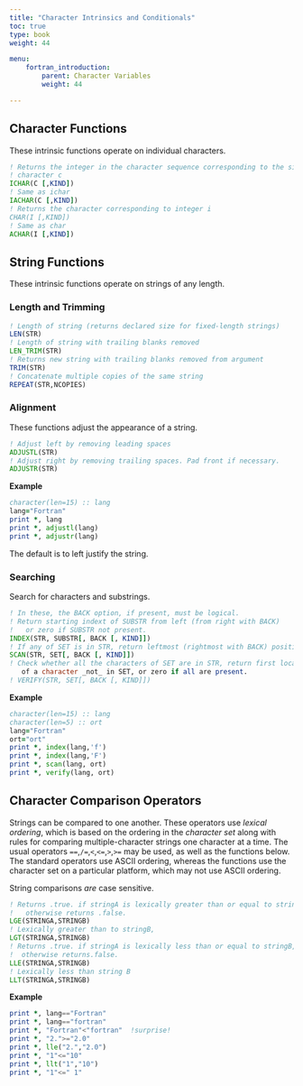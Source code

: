 ```yaml
---
title: "Character Intrinsics and Conditionals"
toc: true
type: book
weight: 44

menu:
    fortran_introduction:
        parent: Character Variables
        weight: 44

---
```


## Character Functions

These intrinsic functions operate on individual characters.

```fortran
! Returns the integer in the character sequence corresponding to the single
! character c
ICHAR(C [,KIND])
! Same as ichar
IACHAR(C [,KIND])
! Returns the character corresponding to integer i
CHAR(I [,KIND])
! Same as char
ACHAR(I [,KIND])
```

## String Functions

These intrinsic functions operate on strings of any length.

### Length and Trimming

```fortran
! Length of string (returns declared size for fixed-length strings)
LEN(STR)
! Length of string with trailing blanks removed
LEN_TRIM(STR)
! Returns new string with trailing blanks removed from argument
TRIM(STR)
! Concatenate multiple copies of the same string
REPEAT(STR,NCOPIES)
```

### Alignment

These functions adjust the appearance of a string.

```fortran
! Adjust left by removing leading spaces
ADJUSTL(STR)
! Adjust right by removing trailing spaces. Pad front if necessary.
ADJUSTR(STR)
```
**Example**
```fortran
character(len=15) :: lang
lang="Fortran"
print *, lang
print *, adjustl(lang)
print *, adjustr(lang)
```
The default is to left justify the string.

### Searching

Search for characters and substrings.

```fortran
! In these, the BACK option, if present, must be logical.
! Return starting indext of SUBSTR from left (from right with BACK)
!   or zero if SUBSTR not present.
INDEX(STR, SUBSTR[, BACK [, KIND]])
! If any of SET is in STR, return leftmost (rightmost with BACK) position in STR
SCAN(STR, SET[, BACK [, KIND]])
! Check whether all the characters of SET are in STR, return first location 
   of a character _not_ in SET, or zero if all are present.
! VERIFY(STR, SET[, BACK [, KIND]])
```
**Example**
```fortran
character(len=15) :: lang
character(len=5) :: ort
lang="Fortran"
ort="ort"
print *, index(lang,'f')
print *, index(lang,'F')
print *, scan(lang, ort)
print *, verify(lang, ort)
```

## Character Comparison Operators

Strings can be compared to one another. 
These operators use _lexical ordering_, which is based on the ordering in the _character set_ along with rules for comparing multiple-character strings one 
character at a time.  The usual operators `==`,`/=`,`<`,`<=`,`>`,`>=` may be used, as well as the functions below.  The standard operators use ASCII ordering, whereas the functions use the character set on a particular platform, which may not use ASCII ordering.

String comparisons _are_ case sensitive.

```fortran
! Returns .true. if stringA is lexically greater than or equal to stringB, 
!   otherwise returns .false.
LGE(STRINGA,STRINGB)
! Lexically greater than to stringB, 
LGT(STRINGA,STRINGB)
! Returns .true. if stringA is lexically less than or equal to stringB, 
!  otherwise returns.false.
LLE(STRINGA,STRINGB)
! Lexically less than string B 
LLT(STRINGA,STRINGB)
```
**Example**
```fortran
print *, lang=="Fortran"
print *, lang=="fortran"
print *, "Fortran"<"fortran"  !surprise!
print *, "2.">="2.0" 
print *, lle("2.","2.0") 
print *, "1"<="10"  
print *, llt("1","10")  
print *, "1"<=" 1"  
```
